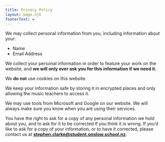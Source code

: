 ```yaml
---
title: Privacy Policy
layout: page.njk
footerText: ❤️
---
```

We may collect personal information from you, including information about your:

* Name
* Email Address

We collect your personal information in order to feature your work on the website, and **we will only ever ask you for this information if we need it.**

We **do not** use cookies on this website.

We keep your information safe by storing it in encrypted places and only allowing the music teachers to access it.

We may use tools from Microsoft and Google on our website. We will always make sure you know when you are using their services.

You have the right to ask for a copy of any personal information we hold about you, and to ask for it to be corrected if you think it is wrong.
If you’d like to ask for a copy of your information, or to have it corrected, please contact us at **[stephen.clarke@student.onslow.school.nz](mailto:stephen.clarke@student.onslow.school.nz)**.

